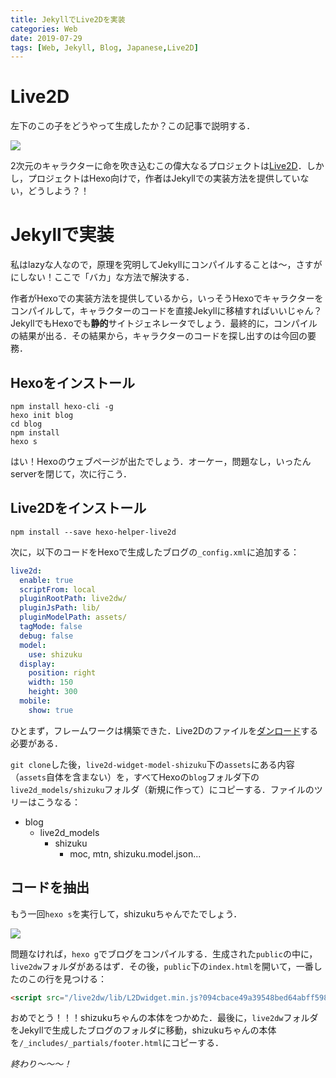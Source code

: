 ```yaml
---
title: JekyllでLive2Dを実装
categories: Web
date: 2019-07-29
tags: [Web, Jekyll, Blog, Japanese,Live2D]
---
```


# Live2D

左下のこの子をどうやって生成したか？この記事で説明する．

![](https://i.loli.net/2019/07/26/5d3aac61b8f4469960.png)

2次元のキャラクターに命を吹き込むこの偉大なるプロジェクトは[Live2D](https://github.com/EYHN/hexo-helper-live2d)．しかし，プロジェクトはHexo向けで，作者はJekyllでの実装方法を提供していない，どうしよう？！

<!-- more -->

# Jekyllで実装

私はlazyな人なので，原理を究明してJekyllにコンパイルすることは〜，さすがにしない！ここで「バカ」な方法で解決する．

作者がHexoでの実装方法を提供しているから，いっそうHexoでキャラクターをコンパイルして，キャラクターのコードを直接Jekyllに移植すればいいじゃん？JekyllでもHexoでも**静的**サイトジェネレータでしょう．最終的に，コンパイルの結果が出る．その結果から，キャラクターのコードを探し出すのは今回の要務．

## Hexoをインストール

```shell
npm install hexo-cli -g
hexo init blog
cd blog
npm install
hexo s
```

はい！Hexoのウェブページが出たでしょう．オーケー，問題なし，いったんserverを閉じて，次に行こう．

## Live2Dをインストール

```shell
npm install --save hexo-helper-live2d
```

次に，以下のコードをHexoで生成したブログの`_config.xml`に追加する：

```yaml
live2d:
  enable: true
  scriptFrom: local
  pluginRootPath: live2dw/
  pluginJsPath: lib/
  pluginModelPath: assets/
  tagMode: false
  debug: false
  model:
    use: shizuku
  display:
    position: right
    width: 150
    height: 300
  mobile:
    show: true
```

ひとまず，フレームワークは構築できた．Live2Dのファイルを[ダンロード](https://github.com/xiazeyu/live2d-widget-models)する必要がある．

`git clone`した後，`live2d-widget-model-shizuku`下の`assets`にある内容（`assets`自体を含まない）を，すべてHexoの`blog`フォルダ下の`live2d_models/shizuku`フォルダ（新規に作って）にコピーする．ファイルのツリーはこうなる：

- blog
  - live2d_models
    - shizuku
      - moc, mtn, shizuku.model.json...

## コードを抽出

もう一回`hexo s`を実行して，shizukuちゃんでたでしょう．

![](https://i.loli.net/2019/07/29/5d3dc78ede71a42521.png)

問題なければ，`hexo g`でブログをコンパイルする．生成された`public`の中に，`live2dw`フォルダがあるはず．その後，`public`下の`index.html`を開いて，一番したのこの行を見つける：

```html
<script src="/live2dw/lib/L2Dwidget.min.js?094cbace49a39548bed64abff5988b05"></script><script>L2Dwidget.init({"pluginRootPath":"live2dw/","pluginJsPath":"lib/","pluginModelPath":"assets/","tagMode":false,"debug":false,"model":{"jsonPath":"/live2dw/assets/shizuku.model.json"},"display":{"position":"right","width":150,"height":300},"mobile":{"show":true},"log":false});</script>
```

おめでとう！！！shizukuちゃんの本体をつかめた．最後に，`live2dw`フォルダをJekyllで生成したブログのフォルダに移動，shizukuちゃんの本体を`/_includes/_partials/footer.html`にコピーする．



*終わり〜〜〜！*

